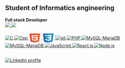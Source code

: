 
<h2>Student of Informatics engineering</h2>
<b color="blue">Full stack Developer</b>


<div align="left">
  <a href="https://github.com/Saturnino1">
  <img height="150em" src="https://github-readme-stats.vercel.app/api?username=Saturnino1&show_icons=true&theme=aura&include_all_commits=true&count_private=true"/>
  <img height="150em" src="https://github-readme-stats.vercel.app/api/top-langs/?username=Saturnino1&layout=compact&langs_count=7&theme=aura"/>
</div>

  <div style="display: inline_block"><br>
  <img align="center" alt="C" height="30" width="40" src="https://cdn.jsdelivr.net/gh/devicons/devicon/icons/c/c-original.svg">
  <img align="center" alt="Cpp" height="30" width="40" src="https://cdn.jsdelivr.net/gh/devicons/devicon/icons/cplusplus/cplusplus-original.svg">
  <img align="center" alt="HTML" height="30" width="40" src="https://raw.githubusercontent.com/devicons/devicon/master/icons/html5/html5-original.svg">  
  <img align="center" alt="CSS" height="30" width="40" src="https://raw.githubusercontent.com/devicons/devicon/master/icons/css3/css3-original.svg">
  <img align="center" alt="git" height="30" width="40" src="https://cdn.jsdelivr.net/gh/devicons/devicon/icons/git/git-plain.svg">
  <img align="center" alt="PHP" height="30" width="40" src="https://cdn.jsdelivr.net/gh/devicons/devicon/icons/php/php-original.svg" />
  <img align="center" alt="MySQL-MariaDB" height="30" width="40" src="https://cdn.jsdelivr.net/gh/devicons/devicon/icons/mysql/mysql-original-wordmark.svg">
  <img align="center" alt="MySQL-MariaDB" height="30" width="40" src="https://cdn.jsdelivr.net/gh/devicons/devicon/icons/mongodb/mongodb-original-wordmark.svg">
          
  <img align="center" alt="JavaScript" height="30" width="40" src="https://cdn.jsdelivr.net/gh/devicons/devicon/icons/javascript/javascript-original.svg">  
  <img align="center" alt="React.js" height="30" width="40"  src="https://cdn.jsdelivr.net/gh/devicons/devicon/icons/react/react-original-wordmark.svg" /> 
  <img align="center" alt="Node.js" height="30" width="40"  src="https://cdn.jsdelivr.net/gh/devicons/devicon/icons/nodejs/nodejs-plain.svg" />
          
  <br/>
  <br/>
  
  <a href="http://www.linkedin.com/in/saturnino-moreira-mendes-rnx/" target="_blank"><img magin_left="50px" src="https://img.icons8.com/fluency/2x/linkedin.png" target="_blank"  width="60px" height="50px" alt="Linkedin profile"></a>
</div>
  
 

          
  
  
  
